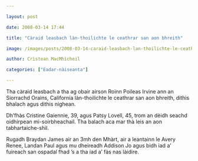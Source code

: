 ```yaml
---

layout: post

date: 2008-03-14 17:44

title: "Càraid leasbach làn-thoilichte le ceathrar san aon bhreith"

image: /images/posts/2008-03-14-caraid-leasbach-lan-thoilichte-le-ceathrar-san-aon-bhreith.webp

author: Crìstean MacMhìcheil

categories: ["Eadar-nàiseanta"]

---
```


Tha càraid leasbach a tha ag obair airson Roinn Poileas Irvine ann an Siorrachd Orains, California làn-thoilichte le ceathrar san aon bhreith, dithis bhalach agus dithis nighean.

<!--more-->

Dh’fhàs Cristine Gaiennie, 39, agus Patsy Lovell, 45, trom an dèidh seachd oidhirpean mì-soirbheachail. Tha balach aca mar thà leis an aon tabhartaiche-shìl.

Rugadh Braydan James air an 3mh den Mhàrt, air a leantainn le Avery Renee, Landan Paul agus mu dheireadh Addison Jo agus bidh iad a’ fuireach san ospadal fhad ’s a tha iad a’ fàs nas làidire.
